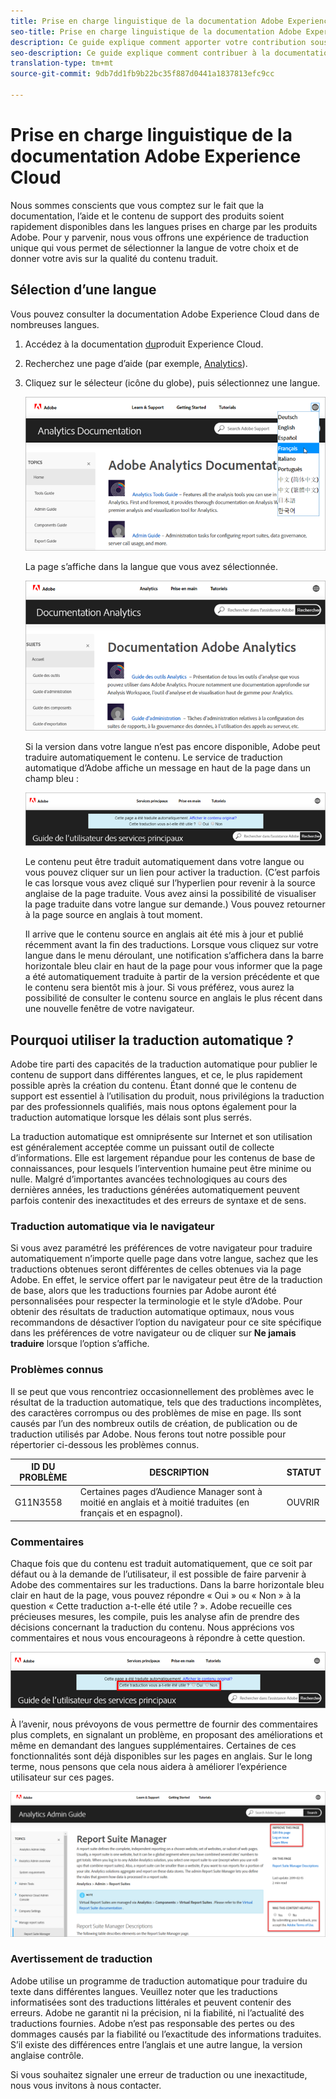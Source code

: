 ```yaml
---
title: Prise en charge linguistique de la documentation Adobe Experience Cloud
seo-title: Prise en charge linguistique de la documentation Adobe Experience Cloud
description: Ce guide explique comment apporter votre contribution sous la forme de suggestions et d’ajouts sur le site de documentation Adobe.
seo-description: Ce guide explique comment contribuer à la documentation technique [!UICONTROL Adobe Experience Cloud].
translation-type: tm+mt
source-git-commit: 9db7dd1fb9b22bc35f887d0441a1837813efc9cc

---
```



# Prise en charge linguistique de la documentation Adobe Experience Cloud

Nous sommes conscients que vous comptez sur le fait que la documentation, l’aide et le contenu de support des produits soient rapidement disponibles dans les langues prises en charge par les produits Adobe. Pour y parvenir, nous vous offrons une expérience de traduction unique qui vous permet de sélectionner la langue de votre choix et de donner votre avis sur la qualité du contenu traduit.

## Sélection d’une langue

Vous pouvez consulter la documentation Adobe Experience Cloud dans de nombreuses langues.

1. Accédez à la documentation [du](https://helpx.adobe.com/support/experience-cloud.html)produit Experience Cloud.

1. Recherchez une page d’aide (par exemple, [Analytics](https://docs.adobe.com/content/help/en/analytics/landing/home.html)).

1. Cliquez sur le sélecteur (icône du globe), puis sélectionnez une langue.

   ![Sélecteur de langue](assets/language-dropdown.png)

   La page s’affiche dans la langue que vous avez sélectionnée.

   ![Page traduite](assets/french.png)

   Si la version dans votre langue n’est pas encore disponible, Adobe peut traduire automatiquement le contenu. Le service de traduction automatique d’Adobe affiche un message en haut de la page dans un champ bleu :

   ![Message de traduction](assets/machine-translation-message.png)

   Le contenu peut être traduit automatiquement dans votre langue ou vous pouvez cliquer sur un lien pour activer la traduction. (C’est parfois le cas lorsque vous avez cliqué sur l’hyperlien pour revenir à la source anglaise de la page traduite. Vous avez ainsi la possibilité de visualiser la page traduite dans votre langue sur demande.) Vous pouvez retourner à la page source en anglais à tout moment.

   Il arrive que le contenu source en anglais ait été mis à jour et publié récemment avant la fin des traductions. Lorsque vous cliquez sur votre langue dans le menu déroulant, une notification s’affichera dans la barre horizontale bleu clair en haut de la page pour vous informer que la page a été automatiquement traduite à partir de la version précédente et que le contenu sera bientôt mis à jour. Si vous préférez, vous aurez la possibilité de consulter le contenu source en anglais le plus récent dans une nouvelle fenêtre de votre navigateur.

## Pourquoi utiliser la traduction automatique ?

Adobe tire parti des capacités de la traduction automatique pour publier le contenu de support dans différentes langues, et ce, le plus rapidement possible après la création du contenu. Étant donné que le contenu de support est essentiel à l’utilisation du produit, nous privilégions la traduction par des professionnels qualifiés, mais nous optons également pour la traduction automatique lorsque les délais sont plus serrés.

La traduction automatique est omniprésente sur Internet et son utilisation est généralement acceptée comme un puissant outil de collecte d’informations. Elle est largement répandue pour les contenus de base de connaissances, pour lesquels l’intervention humaine peut être minime ou nulle. Malgré d’importantes avancées technologiques au cours des dernières années, les traductions générées automatiquement peuvent parfois contenir des inexactitudes et des erreurs de syntaxe et de sens.

### Traduction automatique via le navigateur

Si vous avez paramétré les préférences de votre navigateur pour traduire automatiquement n’importe quelle page dans votre langue, sachez que les traductions obtenues seront différentes de celles obtenues via la page Adobe. En effet, le service offert par le navigateur peut être de la traduction de base, alors que les traductions fournies par Adobe auront été personnalisées pour respecter la terminologie et le style d’Adobe. Pour obtenir des résultats de traduction automatique optimaux, nous vous recommandons de désactiver l’option du navigateur pour ce site spécifique dans les préférences de votre navigateur ou de cliquer sur **Ne jamais traduire** lorsque l’option s’affiche.

### Problèmes connus

Il se peut que vous rencontriez occasionnellement des problèmes avec le résultat de la traduction automatique, tels que des traductions incomplètes, des caractères corrompus ou des problèmes de mise en page. Ils sont causés par l’un des nombreux outils de création, de publication ou de traduction utilisés par Adobe. Nous ferons tout notre possible pour répertorier ci-dessous les problèmes connus.

| **ID DU PROBLÈME** | **DESCRIPTION** | **STATUT** |
|--------------|-------------------------------------------------------------------------------------|------------|
| G11N3558 | Certaines pages d’Audience Manager sont à moitié en anglais et à moitié traduites (en français et en espagnol). | OUVRIR |

### Commentaires

Chaque fois que du contenu est traduit automatiquement, que ce soit par défaut ou à la demande de l’utilisateur, il est possible de faire parvenir à Adobe des commentaires sur les traductions. Dans la barre horizontale bleu clair en haut de la page, vous pouvez répondre « Oui » ou « Non » à la question « Cette traduction a-t-elle été utile ? ». Adobe recueille ces précieuses mesures, les compile, puis les analyse afin de prendre des décisions concernant la traduction du contenu. Nous apprécions vos commentaires et nous vous encourageons à répondre à cette question.

![Commentaires](assets/machine-translation-feedback.png)

À l’avenir, nous prévoyons de vous permettre de fournir des commentaires plus complets, en signalant un problème, en proposant des améliorations et même en demandant des langues supplémentaires. Certaines de ces fonctionnalités sont déjà disponibles sur les pages en anglais. Sur le long terme, nous pensons que cela nous aidera à améliorer l’expérience utilisateur sur ces pages.

![Améliorer cette page](assets/feedback.png)

### Avertissement de traduction

Adobe utilise un programme de traduction automatique pour traduire du texte dans différentes langues. Veuillez noter que les traductions informatisées sont des traductions littérales et peuvent contenir des erreurs. Adobe ne garantit ni la précision, ni la fiabilité, ni l’actualité des traductions fournies. Adobe n’est pas responsable des pertes ou des dommages causés par la fiabilité ou l’exactitude des informations traduites. S’il existe des différences entre l’anglais et une autre langue, la version anglaise contrôle.

Si vous souhaitez signaler une erreur de traduction ou une inexactitude, nous vous invitons à nous contacter.
